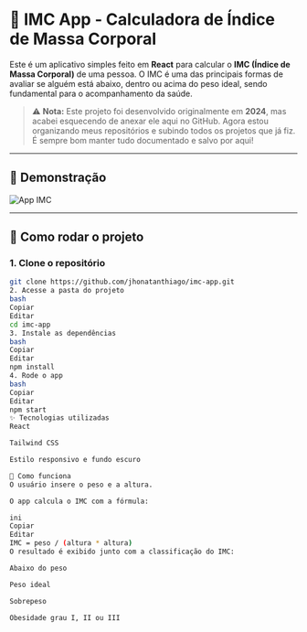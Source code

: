 # 🧮 IMC App - Calculadora de Índice de Massa Corporal

Este é um aplicativo simples feito em **React** para calcular o **IMC (Índice de Massa Corporal)** de uma pessoa. O IMC é uma das principais formas de avaliar se alguém está abaixo, dentro ou acima do peso ideal, sendo fundamental para o acompanhamento da saúde.

> ⚠️ **Nota:** Este projeto foi desenvolvido originalmente em **2024**, mas acabei esquecendo de anexar ele aqui no GitHub. Agora estou organizando meus repositórios e subindo todos os projetos que já fiz. É sempre bom manter tudo documentado e salvo por aqui!

---

## 📸 Demonstração

![App IMC](./IMG/teste-imc.jpg)

---

## 🚀 Como rodar o projeto

### 1. Clone o repositório

```bash
git clone https://github.com/jhonatanthiago/imc-app.git
2. Acesse a pasta do projeto
bash
Copiar
Editar
cd imc-app
3. Instale as dependências
bash
Copiar
Editar
npm install
4. Rode o app
bash
Copiar
Editar
npm start
✨ Tecnologias utilizadas
React

Tailwind CSS

Estilo responsivo e fundo escuro

🧠 Como funciona
O usuário insere o peso e a altura.

O app calcula o IMC com a fórmula:

ini
Copiar
Editar
IMC = peso / (altura * altura)
O resultado é exibido junto com a classificação do IMC:

Abaixo do peso

Peso ideal

Sobrepeso

Obesidade grau I, II ou III
